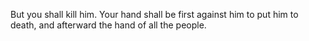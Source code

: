 But you shall kill him. Your hand shall be first against him to put him to death, and afterward the hand of all the people.
